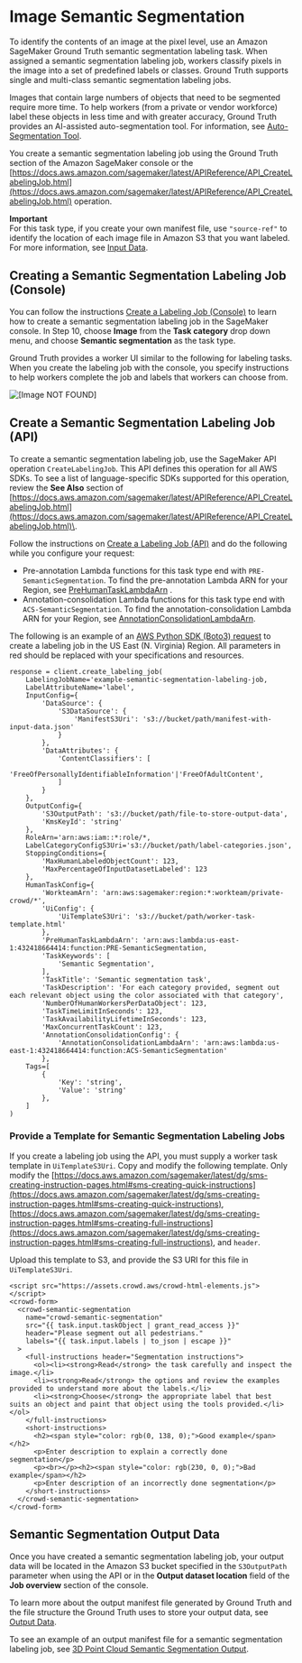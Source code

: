 # Image Semantic Segmentation<a name="sms-semantic-segmentation"></a>

To identify the contents of an image at the pixel level, use an Amazon SageMaker Ground Truth semantic segmentation labeling task\. When assigned a semantic segmentation labeling job, workers classify pixels in the image into a set of predefined labels or classes\. Ground Truth supports single and multi\-class semantic segmentation labeling jobs\.

Images that contain large numbers of objects that need to be segmented require more time\. To help workers \(from a private or vendor workforce\) label these objects in less time and with greater accuracy, Ground Truth provides an AI\-assisted auto\-segmentation tool\. For information, see [Auto\-Segmentation Tool](sms-auto-segmentation.md)\.

You create a semantic segmentation labeling job using the Ground Truth section of the Amazon SageMaker console or the [https://docs.aws.amazon.com/sagemaker/latest/APIReference/API_CreateLabelingJob.html](https://docs.aws.amazon.com/sagemaker/latest/APIReference/API_CreateLabelingJob.html) operation\. 

**Important**  
For this task type, if you create your own manifest file, use `"source-ref"` to identify the location of each image file in Amazon S3 that you want labeled\. For more information, see [Input Data](sms-data-input.md)\.

## Creating a Semantic Segmentation Labeling Job \(Console\)<a name="sms-creating-ss-labeling-job-console"></a>

You can follow the instructions [Create a Labeling Job \(Console\)](sms-create-labeling-job-console.md) to learn how to create a semantic segmentation labeling job in the SageMaker console\. In Step 10, choose **Image** from the **Task category** drop down menu, and choose **Semantic segmentation** as the task type\. 

Ground Truth provides a worker UI similar to the following for labeling tasks\. When you create the labeling job with the console, you specify instructions to help workers complete the job and labels that workers can choose from\. 

![\[Image NOT FOUND\]](http://docs.aws.amazon.com/sagemaker/latest/dg/images/semantic_segmentation_sample.gif)

## Create a Semantic Segmentation Labeling Job \(API\)<a name="sms-creating-ss-labeling-job-api"></a>

To create a semantic segmentation labeling job, use the SageMaker API operation `CreateLabelingJob`\. This API defines this operation for all AWS SDKs\. To see a list of language\-specific SDKs supported for this operation, review the **See Also** section of [https://docs.aws.amazon.com/sagemaker/latest/APIReference/API_CreateLabelingJob.html](https://docs.aws.amazon.com/sagemaker/latest/APIReference/API_CreateLabelingJob.html)\.

Follow the instructions on [Create a Labeling Job \(API\)](sms-create-labeling-job-api.md) and do the following while you configure your request: 
+ Pre\-annotation Lambda functions for this task type end with `PRE-SemanticSegmentation`\. To find the pre\-annotation Lambda ARN for your Region, see [PreHumanTaskLambdaArn](https://docs.aws.amazon.com/sagemaker/latest/dg/API_HumanTaskConfig.html#SageMaker-Type-HumanTaskConfig-PreHumanTaskLambdaArn) \. 
+ Annotation\-consolidation Lambda functions for this task type end with `ACS-SemanticSegmentation`\. To find the annotation\-consolidation Lambda ARN for your Region, see [AnnotationConsolidationLambdaArn](https://docs.aws.amazon.com/sagemaker/latest/dg/API_AnnotationConsolidationConfig.html#SageMaker-Type-AnnotationConsolidationConfig-AnnotationConsolidationLambdaArn)\. 

The following is an example of an [AWS Python SDK \(Boto3\) request](https://boto3.amazonaws.com/v1/documentation/api/latest/reference/services/sagemaker.html#SageMaker.Client.create_labeling_job) to create a labeling job in the US East \(N\. Virginia\) Region\. All parameters in red should be replaced with your specifications and resources\. 

```
response = client.create_labeling_job(
    LabelingJobName='example-semantic-segmentation-labeling-job,
    LabelAttributeName='label',
    InputConfig={
        'DataSource': {
            'S3DataSource': {
                'ManifestS3Uri': 's3://bucket/path/manifest-with-input-data.json'
            }
        },
        'DataAttributes': {
            'ContentClassifiers': [
                'FreeOfPersonallyIdentifiableInformation'|'FreeOfAdultContent',
            ]
        }
    },
    OutputConfig={
        'S3OutputPath': 's3://bucket/path/file-to-store-output-data',
        'KmsKeyId': 'string'
    },
    RoleArn='arn:aws:iam::*:role/*,
    LabelCategoryConfigS3Uri='s3://bucket/path/label-categories.json',
    StoppingConditions={
        'MaxHumanLabeledObjectCount': 123,
        'MaxPercentageOfInputDatasetLabeled': 123
    },
    HumanTaskConfig={
        'WorkteamArn': 'arn:aws:sagemaker:region:*:workteam/private-crowd/*',
        'UiConfig': {
            'UiTemplateS3Uri': 's3://bucket/path/worker-task-template.html'
        },
        'PreHumanTaskLambdaArn': 'arn:aws:lambda:us-east-1:432418664414:function:PRE-SemanticSegmentation,
        'TaskKeywords': [
            'Semantic Segmentation',
        ],
        'TaskTitle': 'Semantic segmentation task',
        'TaskDescription': 'For each category provided, segment out each relevant object using the color associated with that category',
        'NumberOfHumanWorkersPerDataObject': 123,
        'TaskTimeLimitInSeconds': 123,
        'TaskAvailabilityLifetimeInSeconds': 123,
        'MaxConcurrentTaskCount': 123,
        'AnnotationConsolidationConfig': {
            'AnnotationConsolidationLambdaArn': 'arn:aws:lambda:us-east-1:432418664414:function:ACS-SemanticSegmentation'
        },
    Tags=[
        {
            'Key': 'string',
            'Value': 'string'
        },
    ]
)
```

### Provide a Template for Semantic Segmentation Labeling Jobs<a name="sms-create-labeling-job-ss-api-template"></a>

If you create a labeling job using the API, you must supply a worker task template in `UiTemplateS3Uri`\. Copy and modify the following template\. Only modify the [https://docs.aws.amazon.com/sagemaker/latest/dg/sms-creating-instruction-pages.html#sms-creating-quick-instructions](https://docs.aws.amazon.com/sagemaker/latest/dg/sms-creating-instruction-pages.html#sms-creating-quick-instructions), [https://docs.aws.amazon.com/sagemaker/latest/dg/sms-creating-instruction-pages.html#sms-creating-full-instructions](https://docs.aws.amazon.com/sagemaker/latest/dg/sms-creating-instruction-pages.html#sms-creating-full-instructions), and `header`\. 

Upload this template to S3, and provide the S3 URI for this file in `UiTemplateS3Uri`\.

```
<script src="https://assets.crowd.aws/crowd-html-elements.js"></script>
<crowd-form>
  <crowd-semantic-segmentation
    name="crowd-semantic-segmentation"
    src="{{ task.input.taskObject | grant_read_access }}"
    header="Please segment out all pedestrians."
    labels="{{ task.input.labels | to_json | escape }}"
  >
    <full-instructions header="Segmentation instructions">
      <ol><li><strong>Read</strong> the task carefully and inspect the image.</li>
      <li><strong>Read</strong> the options and review the examples provided to understand more about the labels.</li>
      <li><strong>Choose</strong> the appropriate label that best suits an object and paint that object using the tools provided.</li></ol>
    </full-instructions>
    <short-instructions>
      <h2><span style="color: rgb(0, 138, 0);">Good example</span></h2>
      <p>Enter description to explain a correctly done segmentation</p>
      <p><br></p><h2><span style="color: rgb(230, 0, 0);">Bad example</span></h2>
      <p>Enter description of an incorrectly done segmentation</p>
    </short-instructions>
  </crowd-semantic-segmentation>
</crowd-form>
```

## Semantic Segmentation Output Data<a name="sms-ss-ouput-data"></a>

Once you have created a semantic segmentation labeling job, your output data will be located in the Amazon S3 bucket specified in the `S3OutputPath` parameter when using the API or in the **Output dataset location** field of the **Job overview** section of the console\. 

To learn more about the output manifest file generated by Ground Truth and the file structure the Ground Truth uses to store your output data, see [Output Data](sms-data-output.md)\. 

To see an example of an output manifest file for a semantic segmentation labeling job, see [3D Point Cloud Semantic Segmentation Output](sms-data-output.md#sms-output-point-cloud-segmentation)\.